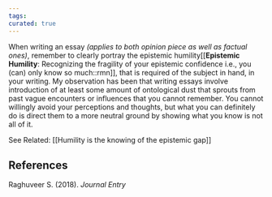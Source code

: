 ```yaml
---
tags: 
curated: true
---
```


When writing an essay _(applies to both opinion piece as well as factual ones)_, remember to clearly portray the epistemic humility[[**Epistemic Humility**: Recognizing the fragility of your epistemic confidence i.e., you (can) only know so much::rmn]], that is required of the subject in hand, in your writing. My observation has been that writing essays involve introduction of at least some amount of ontological dust that sprouts from past vague encounters or influences that you cannot remember. You cannot willingly avoid your perceptions and thoughts, but what you can definitely do is direct them to a more neutral ground by showing what you know is not all of it.


See Related: [[Humility is the knowing of the epistemic gap]]

## References

Raghuveer S. (2018). _Journal Entry_

